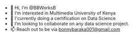 - 👋 Hi, I’m @BBWorksB
- 👀 I’m interested in Multimedia University of Kenya
- 🌱 I'currently doing a certification on Data Science
- 💞️ I’m looking to collaborate on any data science project.
- 📫 Reach out to be via bonnybaraka001@gmail.com

<!---
BBWorksB/BBWorksB is a ✨ special ✨ repository because its `README.md` (this file) appears on your GitHub profile.
You can click the Preview link to take a look at your changes.
--->
